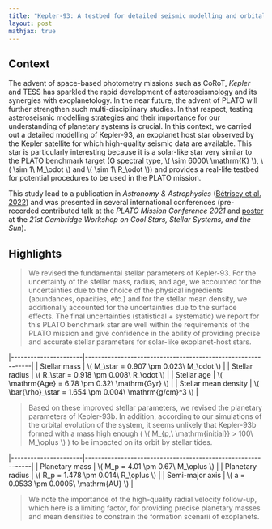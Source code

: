 ```yaml
---
title: "Kepler-93: A testbed for detailed seismic modelling and orbital evolution of super-Earths around solar-like stars"
layout: post
mathjax: true
---
```




## Context

The advent of space-based photometry missions such as CoRoT, *Kepler* and TESS has sparkled the rapid development of asteroseismology and its synergies with exoplanetology. In the near future, the advent of PLATO will further strengthen such multi-disciplinary studies. In that respect, testing asteroseismic modelling strategies and their importance for our understanding of planetary systems is crucial. In this context, we carried out a detailed modelling of Kepler-93, an exoplanet host star observed by the Kepler satellite for which high-quality seismic data are available. This star is particularly interesting because it is a solar-like star very similar to the PLATO benchmark target (G spectral type, \\( \sim 6000\ \mathrm{K} \\), \\( \sim 1\ M_\odot \\) and \\( \sim 1\ R_\odot \\)) and provides a real-life testbed for potential procedures to be used in the PLATO mission.

This study lead to a publication in *Astronomy & Astrophysics* ([Bétrisey et al. 2022](https://ui.adsabs.harvard.edu/abs/2022A%26A...659A..56B/abstract)) and was presented in several international conferences (pre-recorded contributed talk at the *PLATO Mission Conference 2021* and [poster](https://zenodo.org/record/7347403#.ZHcTWOxBz6A) at the *21st Cambridge Workshop on Cool Stars, Stellar Systems, and the Sun*).



## Highlights

> We revised the fundamental stellar parameters of Kepler-93. For the uncertainty of the stellar mass, radius, and age, we accounted for the uncertainties due to the choice of the physical ingredients (abundances, opacities, etc.) and for the stellar mean density, we additionally accounted for the uncertainties due to the surface effects. The final uncertainties (statistical + systematic) we report for this PLATO benchmark star are well within the requirements of the PLATO mission and give confidence in the ability of providing precise and accurate stellar parameters for solar-like exoplanet-host stars. 

|----------------------|-------------------------------------------------------------|
| Stellar mass         | \\( M_\star = 0.907 \pm 0.023\ M_\odot \\)                  |
| Stellar radius       | \\( R_\star = 0.918 \pm 0.008\ R_\odot \\)                  |
| Stellar age          | \\( \mathrm{Age} = 6.78 \pm 0.32\ \mathrm{Gyr} \\)          |
| Stellar mean density | \\( \bar{\rho}_\star = 1.654 \pm 0.004\ \mathrm{g/cm}^3 \\) |

> Based on these improved stellar parameters, we revised the planetary parameters of Kepler-93b. In addition, according to our simulations of the orbital evolution of the system, it seems unlikely that Kepler-93b formed with a mass high enough ( \\( M_{p,\ \mathrm{initial}} > 100\ M_\oplus \\) ) to be impacted on its orbit by stellar tides.

|----------------------|-------------------------------------------------------------|
| Planetary mass       | \\( M_p = 4.01 \pm 0.67\ M_\oplus \\)                       |
| Planetary radius     | \\( R_p = 1.478 \pm 0.014\ R_\oplus \\)                     |
| Semi-major axis      | \\( a = 0.0533 \pm 0.0005\ \mathrm{AU} \\)                  |


> We note the importance of the high-quality radial velocity follow-up, which here is a limiting factor, for providing precise planetary masses and mean densities to constrain the formation scenarii of exoplanets.

